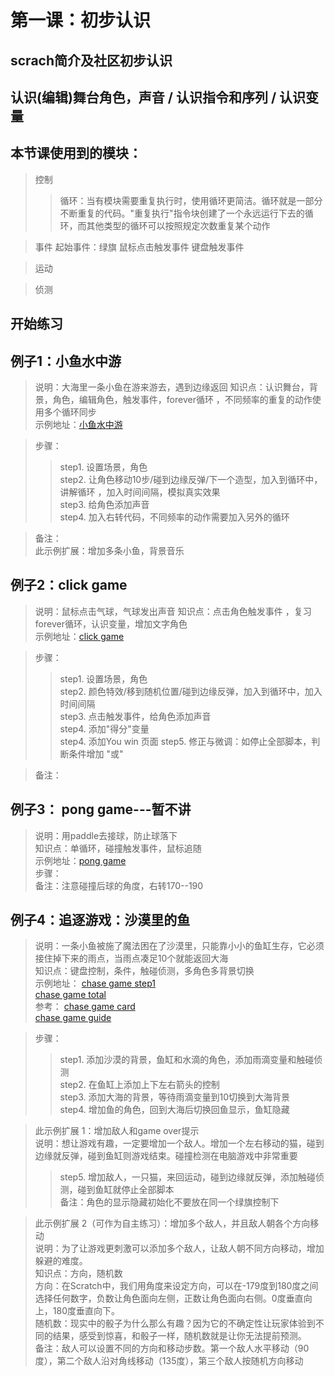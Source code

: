# 第一课：初步认识 
## scrach简介及社区初步认识

## 认识(编辑)舞台角色，声音 / 认识指令和序列 / 认识变量

## 本节课使用到的模块：
> 控制
>> 循环：当有模块需要重复执行时，使用循环更简洁。循环就是一部分不断重复的代码。"重复执行"指令块创建了一个永远运行下去的循环，而其他类型的循环可以按照规定次数重复某个动作  

> 事件
> 起始事件：绿旗
> 鼠标点击触发事件
> 键盘触发事件

> 运动

> 侦测

## 开始练习
## 例子1：小鱼水中游    
> 说明：大海里一条小鱼在游来游去，遇到边缘返回
> 知识点：认识舞台，背景，角色，编辑角色，触发事件，forever循环 ，不同频率的重复的动作使用多个循环同步   
> 示例地址：[小鱼水中游](https://scratch.mit.edu/projects/321283450/editor "最简单的循环")
   
> 步骤：
>> step1. 设置场景，角色    
>> step2. 让角色移动10步/碰到边缘反弹/下一个造型，加入到循环中，讲解循环 ，加入时间间隔，模拟真实效果    
>> step3. 给角色添加声音       
>> step4. 加入右转代码，不同频率的动作需要加入另外的循环

> 备注：  
> 此示例扩展：增加多条小鱼，背景音乐 


## 例子2：click game
> 说明：鼠标点击气球，气球发出声音
> 知识点：点击角色触发事件 ，复习forever循环，认识变量，增加文字角色  
> 示例地址：[click game](https://scratch.mit.edu/projects/322778834/editor)

> 步骤： 
>> step1. 设置场景，角色   
>> step2. 颜色特效/移到随机位置/碰到边缘反弹，加入到循环中，加入时间间隔     
>> step3. 点击触发事件，给角色添加声音      
>> step4. 添加"得分"变量    
>> step4. 添加You win 页面
>> step5. 修正与微调：如停止全部脚本，判断条件增加 "或"

> 备注：


## 例子3： pong game---暂不讲    
> 说明：用paddle去接球，防止球落下  
> 知识点：单循环，碰撞触发事件，鼠标追随   
> 示例地址：[pong game](https://scratch.mit.edu/projects/322751495/editor)   
> 步骤：  
> 备注：注意碰撞后球的角度，右转170--190

## 例子4：追逐游戏：沙漠里的鱼  
> 说明：一条小鱼被施了魔法困在了沙漠里，只能靠小小的鱼缸生存，它必须接住掉下来的雨点，当雨点凑足10个就能返回大海   
> 知识点：键盘控制，条件，触碰侦测，多角色多背景切换      
> 示例地址：  [chase game step1](https://scratch.mit.edu/projects/323921091/editor "chase game")           
             [chase game total](https://scratch.mit.edu/projects/322347067/editor "chase game")         
> 参考： [chase game card](https://resources.scratch.mit.edu/www/cards/en/chase-cards.pdf)        
        [chase game guide](https://resources.scratch.mit.edu/www/guides/en/ChaseGuide.pdf)      
        
> 步骤：
>> step1. 添加沙漠的背景，鱼缸和水滴的角色，添加雨滴变量和触碰侦测         
>> step2. 在鱼缸上添加上下左右箭头的控制      
>> step3. 添加大海的背景，等待雨滴变量到10切换到大海背景         
>> step4. 增加鱼的角色，回到大海后切换回鱼显示，鱼缸隐藏    

> 此示例扩展 1：增加敌人和game over提示    
> 说明：想让游戏有趣，一定要增加一个敌人。增加一个左右移动的猫，碰到边缘就反弹，碰到鱼缸则游戏结束。碰撞检测在电脑游戏中非常重要      
>> step5. 增加敌人，一只猫，来回运动，碰到边缘就反弹，添加触碰侦测，碰到鱼缸就停止全部脚本       
> 备注：角色的显示隐藏初始化不要放在同一个绿旗控制下    


> 此示例扩展 2（可作为自主练习）：增加多个敌人，并且敌人朝各个方向移动    
> 说明：为了让游戏更刺激可以添加多个敌人，让敌人朝不同方向移动，增加躲避的难度。    
> 知识点：方向，随机数   
方向：在Scratch中，我们用角度来设定方向，可以在-179度到180度之间选择任何数字，负数让角色面向左侧，正数让角色面向右侧。0度垂直向上，180度垂直向下。    
随机数：现实中的骰子为什么那么有趣？因为它的不确定性让玩家体验到不同的结果，感受到惊喜，和骰子一样，随机数就是让你无法提前预测。   
> 备注：敌人可以设置不同的方向和移动步数。第一个敌人水平移动（90度），第二个敌人沿对角线移动（135度），第三个敌人按随机方向移动    

 


